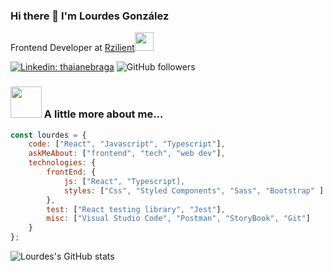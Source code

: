 ### Hi there 👋 I'm Lourdes González
Frontend Developer at <a href="https://www.rzilient.club">Rzilient</a><img src="https://media.giphy.com/media/WUlplcMpOCEmTGBtBW/giphy.gif" width="30"> 
</em></p>


[![Linkedin: thaianebraga](https://img.shields.io/badge/-lougc-blue?style=flat-square&logo=Linkedin&logoColor=white&link=https://www.linkedin.com/in/lougc/)](https://www.linkedin.com/in/lougc/)
![GitHub followers](https://img.shields.io/github/followers/Lourdes84?label=Follow&style=social)

### <img src="https://media.giphy.com/media/VgCDAzcKvsR6OM0uWg/giphy.gif" width="50"> A little more about me...  

```javascript
const lourdes = {
    code: ["React", "Javascript", "Typescript"],
    askMeAbout: ["frontend", "tech", "web dev"],
    technologies: {
        frontEnd: {
            js: ["React", "Typescript],
            styles: ["Css", "Styled Components", "Sass", "Bootstrap" ]
        },
        test: ["React testing library", "Jest"],
        misc: ["Visual Studio Code", "Postman", "StoryBook", "Git"]
    }
};
```

![Lourdes's GitHub stats](https://github-readme-stats.vercel.app/api?username=Lourdes84&show_icons=true&theme=gruvbox&count_private=true)

